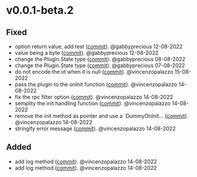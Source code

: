 # v0.0.1-beta.2

## Fixed
- option return value, add test ([commit](https://github.com/vincenzopalazzo/cln4go/commit/a59f9a465f10d844980834dd4ea1090fa5ca8e6e)). @gabbyprecious 12-08-2022
- value being a byte ([commit](https://github.com/vincenzopalazzo/cln4go/commit/5724651acfb8923e11bfcd9ac2d624197ccfe6fe)). @gabbyprecious 12-08-2022
- change the Plugin.State type ([commit](https://github.com/vincenzopalazzo/cln4go/commit/7f9e4f1ed63e9e70c4a2b072266e44c826ad9ef7)). @gabbyprecious 08-08-2022
- change the Plugin.State type ([commit](https://github.com/vincenzopalazzo/cln4go/commit/cf258e0ef4b9f30c19e10b0b755e250f6f00eb39)). @gabbyprecious 07-08-2022
- do not encode the id when it is null ([commit](https://github.com/vincenzopalazzo/cln4go/commit/4a3a679dc1760e4188baa380982ab27a48a9161d)). @vincenzopalazzo 15-08-2022
- pass the plugin to the onInit function ([commit](https://github.com/vincenzopalazzo/cln4go/commit/655f65328877d37d5a6a60cbda378973fe59439f)). @vincenzopalazzo 14-08-2022
- fix the rpc filter option ([commit](https://github.com/vincenzopalazzo/cln4go/commit/497020fde3905ea327418dee7a15faa650448afe)). @vincenzopalazzo 14-08-2022
- semplity the init handling function ([commit](https://github.com/vincenzopalazzo/cln4go/commit/9a002116f502eb9e4177b8661b32032eb758b2d6)). @vincenzopalazzo 14-08-2022
- remove the init method as pointer and use a `DummyOnInit… ([commit](https://github.com/vincenzopalazzo/cln4go/commit/f505e8b165fb97847053167f864c0db9718dd3e2)). @vincenzopalazzo 14-08-2022
- stringify error message ([commit](https://github.com/vincenzopalazzo/cln4go/commit/f3f1d104c30d6435b07b6dda34c07392f9422dd2)). @vincenzopalazzo 14-08-2022

## Added
- add log method ([commit](https://github.com/vincenzopalazzo/cln4go/commit/6f91fa93dfa4fd16017e9ec246cc13c44228b3fa)). @vincenzopalazzo 14-08-2022
- add log method ([commit](https://github.com/vincenzopalazzo/cln4go/commit/995be77de67f20a2b06e48db7bde6503b0c9e232)). @vincenzopalazzo 14-08-2022
